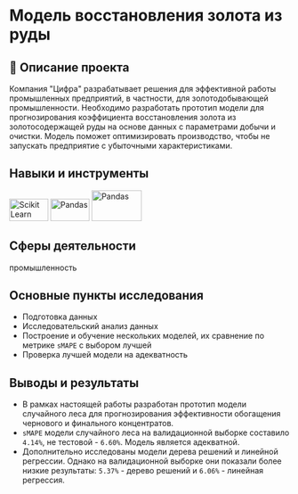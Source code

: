 # Модель восстановления золота из руды
## 📝 Описание проекта
Компания "Цифра" разрабатывает решения для эффективной работы промышленных предприятий, в частности, для золотодобывающей промышленности. Необходимо разработать прототип модели для прогнозирования коэффициента восстановления золота из золотосодержащей руды на основе данных с параметрами добычи и очистки. Модель поможет оптимизировать производство, чтобы не запускать предприятие с убыточными характеристиками. 
## Навыки и инструменты
<img src="https://img.shields.io/badge/Sklearn-black?style=flat-square&amp;logo=scikitlearn&amp;logoColor=orange" title="Scikit Learn" alt="Scikit Learn" width="70" height="40"/> <img src="https://img.shields.io/badge/Pandas-black?style=flat-square&amp;logo=pandas&amp;logoColor=orange" title="Pandas" alt="Pandas" width="70" height="40"/> <img src="https://seaborn.pydata.org/_images/logo-tall-lightbg.svg" title="Pandas" alt="Pandas" width="90" height="55"/> 
## Сферы деятельности
промышленность
## Основные пункты исследования
* Подготовка данных
* Исследовательский анализ данных
* Построение и обучение нескольких моделей, их сравнение по метрике `sMAPE` с выбором лучшей
* Проверка лучшей модели на адекватность
## Выводы и результаты
* В рамках настоящей работы разработан прототип модели случайного леса для прогнозирования эффективности обогащения чернового и финального концентратов. 
* `sMAPE` модели случайного леса на валидационной выборке составило `4.14%`, не тестовой - `6.60%`. Модель является адекватной. 
* Дополнительно исследованы модели дерева решений и линейной регрессии. Однако на валидационной выборке они показали более низкие результаты: `5.37%` - дерево решений и `6.06%` - линейная регрессия.

